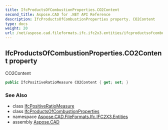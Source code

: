 ```yaml
---
title: IfcProductsOfCombustionProperties.CO2Content
second_title: Aspose.CAD for .NET API Reference
description: IfcProductsOfCombustionProperties property. CO2Content
type: docs
weight: 20
url: /net/aspose.cad.fileformats.ifc.ifc2x3.entities/ifcproductsofcombustionproperties/co2content/
---
```

## IfcProductsOfCombustionProperties.CO2Content property

CO2Content

```csharp
public IfcPositiveRatioMeasure CO2Content { get; set; }
```

### See Also

* class [IfcPositiveRatioMeasure](../../../aspose.cad.fileformats.ifc.ifc2x3.types/ifcpositiveratiomeasure/)
* class [IfcProductsOfCombustionProperties](../)
* namespace [Aspose.CAD.FileFormats.Ifc.IFC2X3.Entities](../../../aspose.cad.fileformats.ifc.ifc2x3.entities/)
* assembly [Aspose.CAD](../../../)


